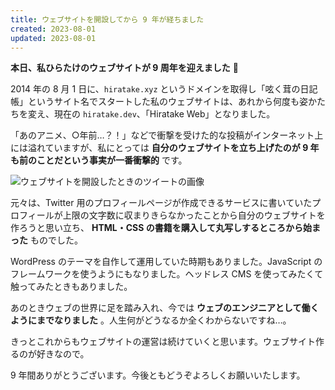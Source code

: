```yaml
---
title: ウェブサイトを開設してから 9 年が経ちました
created: 2023-08-01
updated: 2023-08-01
---
```


**本日、私ひらたけのウェブサイトが 9 周年を迎えました** 🎉

2014 年の 8 月 1 日に、`hiratake.xyz` というドメインを取得し「呟く茸の日記帳」というサイト名でスタートした私のウェブサイトは、あれから何度も姿かたちを変え、現在の `hiratake.dev`、「Hiratake Web」となりました。

「あのアニメ、○年前…？！」などで衝撃を受けた的な投稿がインターネット上には溢れていますが、私にとっては **自分のウェブサイトを立ち上げたのが 9 年も前のことだという事実が一番衝撃的** です。

![ウェブサイトを開設したときのツイートの画像](5de8b999-e337-4ce1-4737-4e402a61c300)

元々は、Twitter 用のプロフィールページが作成できるサービスに書いていたプロフィールが上限の文字数に収まりきらなかったことから自分のウェブサイトを作ろうと思い立ち、 **HTML・CSS の書籍を購入して丸写しするところから始まった** ものでした。

WordPress のテーマを自作して運用していた時期もありました。JavaScript のフレームワークを使うようにもなりました。ヘッドレス CMS を使ってみたくて触ってみたときもありました。

あのときウェブの世界に足を踏み入れ、今では **ウェブのエンジニアとして働くようにまでなりました** 。人生何がどうなるか全くわからないですね…。

きっとこれからもウェブサイトの運営は続けていくと思います。ウェブサイト作るのが好きなので。

9 年間ありがとうございます。今後ともどうぞよろしくお願いいたします。
